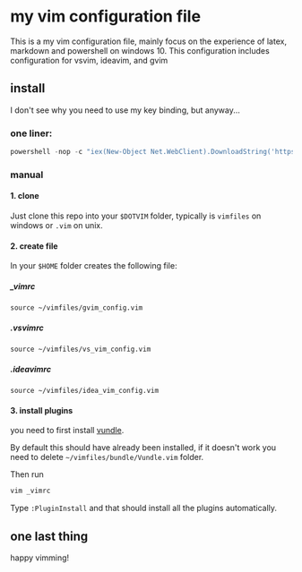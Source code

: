 # my vim configuration file
This is a my vim configuration file, mainly focus on the experience of latex, markdown and powershell on windows 10. This configuration includes configuration for vsvim, ideavim, and gvim

## install
I don't see why you need to use my key binding, but anyway...

### one liner:
```powershell
powershell -nop -c "iex(New-Object Net.WebClient).DownloadString('https://raw.githubusercontent.com/chantisnake/vim_config/master/setup.ps1')"
```

### manual

#### 1. clone 
Just clone this repo into your `$DOTVIM` folder, typically is `vimfiles` on windows or `.vim` on unix.

#### 2. create file
In your `$HOME` folder creates the following file:

##### _vimrc
```vim
source ~/vimfiles/gvim_config.vim
```

##### .vsvimrc
```vim
source ~/vimfiles/vs_vim_config.vim
```

##### .ideavimrc
```vim
source ~/vimfiles/idea_vim_config.vim
```

#### 3. install plugins
you need to first install [vundle](https://github.com/VundleVim/Vundle.vim).

By default this should have already been installed, if it doesn't work you need to delete `~/vimfiles/bundle/Vundle.vim` folder.

Then run 

```bash
vim _vimrc
```

Type `:PluginInstall` and that should install all the plugins automatically.

## one last thing
happy vimming!
